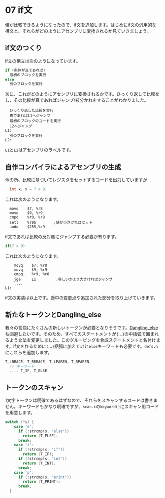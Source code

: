 # 07 if文

値が比較できるようになったので、if文を追加します。はじめにif文の汎用的な構文と、それらがどのようにアセンブリに変換されるか見ていきましょう。

## if文のつくり

if文の構文は次のようになっています。

```c
if (条件が真であれば)
  最初のブロックを実行
else
  別のブロックを実行
```

次に、これがどのようにアセンブリに変換されるかです。ひっくり返して比較をし、その比較が真であればジャンプ/枝分かれをすることがわかりました。

```assembly
  ひっくり返した比較を実行
  真であればL1へジャンプ
  最初のブロックのコードを実行
  L2へジャンプ
L1:
  別のブロックを実行
L2:

```

`L1`と`L2`はアセンブリのラベルです。

## 自作コンパイラによるアセンブリの生成

今の所、比較に基づいてレジスタをセットするコードを出力していますが

```c
  int x; x = 7 < 9;
```

これは次のようになります。

```assembly
  movq    $7, %r8
  movq    $9, %r9
  cmpq    %r9, %r8
  setl    %r9b        ;値が小さければセット
  andq    $255,%r9
```

if文であれば比較の反対側にジャンプする必要が有ります。

```c
if(7 < 9)
```

これは次のようになります。

```assembly
    movq    $7, %r8
    movq    $9, %r9
    cmpq    %r9, %r8
    jge     L1         ;等しいかより大きければジャンプ
    ....
L1:
```

if文の実装は以上です。途中の変更点や追加された部分を取り上げていきます。

## 新たなトークンとDangling_else

我々の言語にたくさんの新しいトークンが必要となりそうです。[Dangling_else](https://en.wikipedia.org/wiki/Dangling_else)も回避したいです。そのため、すべてのステートメントが`{`...`}`の中括弧で囲まれるよう文法を変更しました。このグルーピングを合成ステートメントと名付けます。if文を作るために`(`...`)`括弧に加えて`if`と`else`キーワードも必要です。`defs.h`にこれらを追加します。

```c
T_LBRACE, T_RBRACE, T_LPAREN, T_RPAREN,
  // キーワード
  ..., T_IF, T_ELSE
```

## トークンのスキャン

1文字トークンは明確であるはずなので、それらをスキャンするコードは書きません。キーワードもかなり明確ですが、`scan.c`の`keyword()`にスキャン用コードを用意します。

```c
switch (*s) {
    case 'e':
      if (!strcmp(s, "else"))
        return (T_ELSE);
      break;
    case 'i':
      if (!strcmp(s, "if"))
        return (T_IF);
      if (!strcmp(s, "int"))
        return (T_INT);
      break;
    case 'p':
      if (!strcmp(s, "print"))
        return (T_PRINT);
      break;
  }
```
